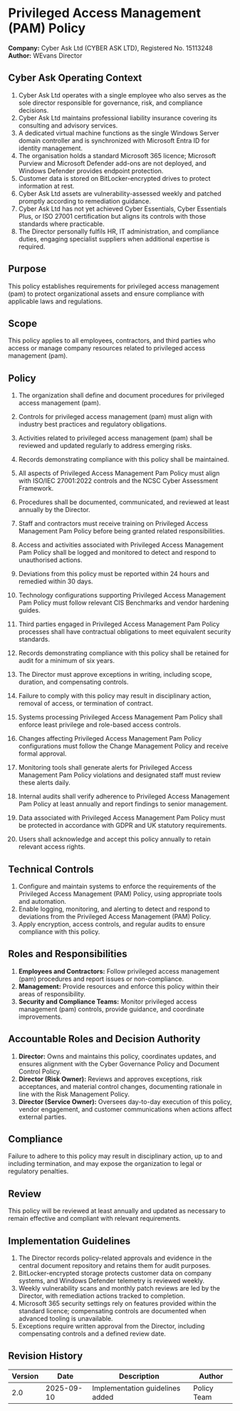 # Privileged Access Management (PAM) Policy

**Company:** Cyber Ask Ltd (CYBER ASK LTD), Registered No. 15113248  
**Author:** WEvans Director

## Cyber Ask Operating Context

1. Cyber Ask Ltd operates with a single employee who also serves as the sole director responsible for governance, risk, and compliance decisions.
2. Cyber Ask Ltd maintains professional liability insurance covering its consulting and advisory services.
3. A dedicated virtual machine functions as the single Windows Server domain controller and is synchronized with Microsoft Entra ID for identity management.
4. The organisation holds a standard Microsoft 365 licence; Microsoft Purview and Microsoft Defender add-ons are not deployed, and Windows Defender provides endpoint protection.
5. Customer data is stored on BitLocker-encrypted drives to protect information at rest.
6. Cyber Ask Ltd assets are vulnerability-assessed weekly and patched promptly according to remediation guidance.
7. Cyber Ask Ltd has not yet achieved Cyber Essentials, Cyber Essentials Plus, or ISO 27001 certification but aligns its controls with those standards where practicable.
8. The Director personally fulfils HR, IT administration, and compliance duties, engaging specialist suppliers when additional expertise is required.



## Purpose

This policy establishes requirements for privileged access management (pam) to protect organizational assets and ensure compliance with applicable laws and regulations.

## Scope

This policy applies to all employees, contractors, and third parties who access or manage company resources related to privileged access management (pam).

## Policy
1. The organization shall define and document procedures for privileged access management (pam).
2. Controls for privileged access management (pam) must align with industry best practices and regulatory obligations.
3. Activities related to privileged access management (pam) shall be reviewed and updated regularly to address emerging risks.
4. Records demonstrating compliance with this policy shall be maintained.

1. All aspects of Privileged Access Management Pam Policy must align with ISO/IEC 27001:2022 controls and the NCSC Cyber Assessment Framework.
2. Procedures shall be documented, communicated, and reviewed at least annually by the Director.
3. Staff and contractors must receive training on Privileged Access Management Pam Policy before being granted related responsibilities.
4. Access and activities associated with Privileged Access Management Pam Policy shall be logged and monitored to detect and respond to unauthorised actions.
5. Deviations from this policy must be reported within 24 hours and remedied within 30 days.
6. Technology configurations supporting Privileged Access Management Pam Policy must follow relevant CIS Benchmarks and vendor hardening guides.
7. Third parties engaged in Privileged Access Management Pam Policy processes shall have contractual obligations to meet equivalent security standards.
8. Records demonstrating compliance with this policy shall be retained for audit for a minimum of six years.
9. The Director must approve exceptions in writing, including scope, duration, and compensating controls.
10. Failure to comply with this policy may result in disciplinary action, removal of access, or termination of contract.

1. Systems processing Privileged Access Management Pam Policy shall enforce least privilege and role-based access controls.
2. Changes affecting Privileged Access Management Pam Policy configurations must follow the Change Management Policy and receive formal approval.
3. Monitoring tools shall generate alerts for Privileged Access Management Pam Policy violations and designated staff must review these alerts daily.
4. Internal audits shall verify adherence to Privileged Access Management Pam Policy at least annually and report findings to senior management.
5. Data associated with Privileged Access Management Pam Policy must be protected in accordance with GDPR and UK statutory requirements.
6. Users shall acknowledge and accept this policy annually to retain relevant access rights.

## Technical Controls

1. Configure and maintain systems to enforce the requirements of the Privileged Access Management (PAM) Policy, using appropriate tools and automation.
2. Enable logging, monitoring, and alerting to detect and respond to deviations from the Privileged Access Management (PAM) Policy.
3. Apply encryption, access controls, and regular audits to ensure compliance with this policy.

## Roles and Responsibilities

1. **Employees and Contractors:** Follow privileged access management (pam) procedures and report issues or non-compliance.
2. **Management:** Provide resources and enforce this policy within their areas of responsibility.
3. **Security and Compliance Teams:** Monitor privileged access management (pam) controls, provide guidance, and coordinate improvements.

## Accountable Roles and Decision Authority

1. **Director:** Owns and maintains this policy, coordinates updates, and ensures alignment with the Cyber Governance Policy and Document Control Policy.
2. **Director (Risk Owner):** Reviews and approves exceptions, risk acceptances, and material control changes, documenting rationale in line with the Risk Management Policy.
3. **Director (Service Owner):** Oversees day-to-day execution of this policy, vendor engagement, and customer communications when actions affect external parties.


## Compliance

Failure to adhere to this policy may result in disciplinary action, up to and including termination, and may expose the organization to legal or regulatory penalties.

## Review

This policy will be reviewed at least annually and updated as necessary to remain effective and compliant with relevant requirements.

## Implementation Guidelines
1. The Director records policy-related approvals and evidence in the central document repository and retains them for audit purposes.
2. BitLocker-encrypted storage protects customer data on company systems, and Windows Defender telemetry is reviewed weekly.
3. Weekly vulnerability scans and monthly patch reviews are led by the Director, with remediation actions tracked to completion.
4. Microsoft 365 security settings rely on features provided within the standard licence; compensating controls are documented when advanced tooling is unavailable.
5. Exceptions require written approval from the Director, including compensating controls and a defined review date.


## Revision History

| Version | Date | Description | Author |
| ------- | ---------- | ----------------------- | ------ |
| 2.0     | 2025-09-10 | Implementation guidelines added | Policy Team |
